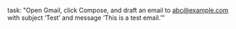 task:
	"Open Gmail, click Compose, and draft an email to abc@example.com with subject ‘Test’ and message ‘This is a test email.’"